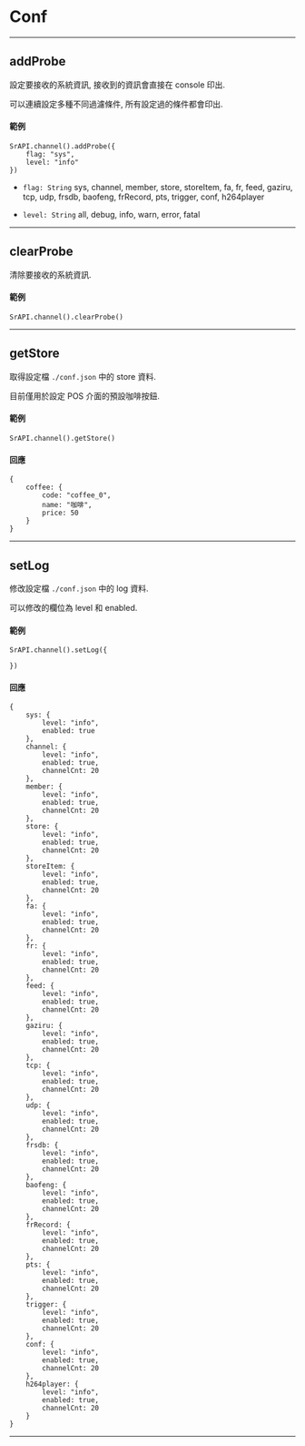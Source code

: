 # Conf

---

## addProbe

設定要接收的系統資訊, 接收到的資訊會直接在 console 印出.

可以連續設定多種不同過濾條件, 所有設定過的條件都會印出.

#### 範例

```
SrAPI.channel().addProbe({
    flag: "sys",
    level: "info"
})
```

- `flag: String` sys, channel, member, store, storeItem, fa, fr, feed, gaziru, tcp, udp, frsdb, baofeng, frRecord, pts, trigger, conf, h264player

- `level: String` all, debug, info, warn, error, fatal

---

## clearProbe

清除要接收的系統資訊.

#### 範例

```
SrAPI.channel().clearProbe()
```

---

## getStore

取得設定檔 `./conf.json` 中的 store 資料.

目前僅用於設定 POS 介面的預設咖啡按鈕.

#### 範例

```
SrAPI.channel().getStore()
```

#### 回應

```
{
    coffee: {
        code: "coffee_0",
        name: "咖啡",
        price: 50
    }
}
```

---

## setLog

修改設定檔 `./conf.json` 中的 log 資料.

可以修改的欄位為 level 和 enabled.

#### 範例

```
SrAPI.channel().setLog({

})
```

#### 回應

```
{
    sys: {
        level: "info",
        enabled: true
    },
    channel: {
        level: "info",
        enabled: true,
        channelCnt: 20
    },
    member: {
        level: "info",
        enabled: true,
        channelCnt: 20
    },
    store: {
        level: "info",
        enabled: true,
        channelCnt: 20
    },
    storeItem: {
        level: "info",
        enabled: true,
        channelCnt: 20
    },
    fa: {
        level: "info",
        enabled: true,
        channelCnt: 20
    },
    fr: {
        level: "info",
        enabled: true,
        channelCnt: 20
    },
    feed: {
        level: "info",
        enabled: true,
        channelCnt: 20
    },
    gaziru: {
        level: "info",
        enabled: true,
        channelCnt: 20
    },
    tcp: {
        level: "info",
        enabled: true,
        channelCnt: 20
    },
    udp: {
        level: "info",
        enabled: true,
        channelCnt: 20
    },
    frsdb: {
        level: "info",
        enabled: true,
        channelCnt: 20
    },
    baofeng: {
        level: "info",
        enabled: true,
        channelCnt: 20
    },
    frRecord: {
        level: "info",
        enabled: true,
        channelCnt: 20
    },
    pts: {
        level: "info",
        enabled: true,
        channelCnt: 20
    },
    trigger: {
        level: "info",
        enabled: true,
        channelCnt: 20
    },
    conf: {
        level: "info",
        enabled: true,
        channelCnt: 20
    },
    h264player: {
        level: "info",
        enabled: true,
        channelCnt: 20
    }
}
```

---
